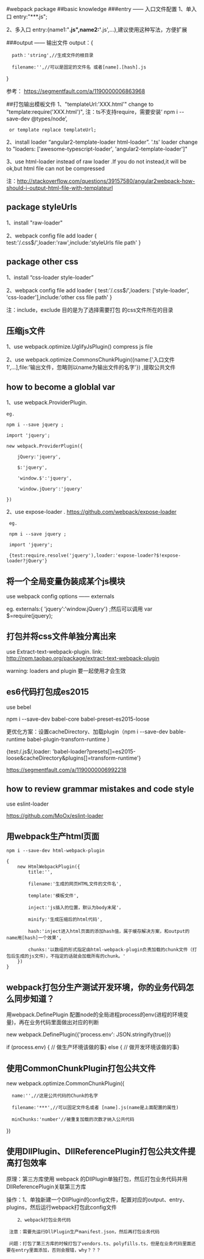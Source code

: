 #webpack package
##basic knowledge
###entry —— 入口文件配置
 1、单入口 entry:"***.js";

 2、多入口 entry:{name1:"**.js",name2:'**.js',...},建议使用这种写法，方便扩展

###output —— 输出文件
  output：{

      path：'string',//生成文件的根目录 
      
      filename:'',//可以是固定的文件名 或者[name].[hash].js

  }

参考： https://segmentfault.com/a/1190000006863968

##打包输出模板文件
 1、"templateUrl:'XXX.html'" change to "template:require('XXX.html')", 注：ts不支持require，需要安装‘ npm i --save-dev @types/node’,

     or template replace templateUrl;
 
 2、install loader “angular2-template-loader html-loader”. '.ts' loader change to "loaders: ['awesome-typescript-loader', 'angular2-template-loader']"
 
 3、use html-loader instead of raw loader .If you do not instead,it will be ok,but html file can not be compressed 
 
 注：http://stackoverflow.com/questions/39157580/angular2webpack-how-should-i-output-html-file-with-templateurl

## package styleUrls 
 1、install "raw-loader" 

 2、webpack config file add loader { test:'/\.css$/',loader:'raw',include:'styleUrls file path' } 

## package other css
 1、install “css-loader style-loader”
 
 2、webpack config file add loader { test:'/\.css$/',loaders: ['style-loader', 'css-loader'],include:'other css file path' }
 
 注：include，exclude 目的是为了选择需要打包 的css文件所在的目录

## 压缩js文件
 1、use webpack.optimize.UglifyJsPlugin() compress js file

 2、use webpack.optimize.CommonsChunkPlugin({name:['入口文件1',...],file:'输出文件，忽略则以name为输出文件的名字'}) ,提取公共文件

## how to become a globlal var 
 1、use webpack.ProviderPlugin.
   
    eg.

    npm i --save jquery ;

    import 'jquery';

    new webpack.ProviderPlugin({

        jQuery:'jquery',
        
        $:'jquery',

        'window.$':'jquery',
        
        'window.jQuery':'jquery'
   
    })

  2、use expose-loader  . https://github.com/webpack/expose-loader
     
     eg.
    
     npm i --save jquery ;

     import 'jquery';

     {test:require.resolve('jquery'),loader:'expose-loader?$!expose-loader?jQuery'}


## 将一个全局变量伪装成某个js模块
   use webpack config options —— externals 

   eg. externals:{ 'jquery':'window.jQuery'} ;然后可以调用 var $=require(jquery);   

    
## 打包并将css文件单独分离出来
  use Extract-text-webpack-plugin.  link: http://npm.taobao.org/package/extract-text-webpack-plugin
  
  warning: loaders and plugin 要一起使用才会生效

## es6代码打包成es2015
  use bebel 

  npm i --save-dev babel-core babel-preset-es2015-loose
  
  更优化方案：设置cacheDirectory、加载plugin（npm i --save-dev bable-runtime babel-plugin-transforn-runtime ）

  {test:/\.js$/,loader: 'babel-loader?presets[]=es2015-loose&cacheDirectory&plugins[]=transform-runtime'}

  https://segmentfault.com/a/1190000006992218

## how to review grammar mistakes and code style
   use eslint-loader

   https://github.com/MoOx/eslint-loader

## 用webpack生产html页面
    npm i --save-dev html-webpack-plugin

    {
        new HtmlWebpackPlugin({
            title:'',

            filename:'生成的网页HTML文件的文件名',

            template:'模板文件',

            inject:'js插入的位置，默认为body末尾'，

            minify:'生成压缩后的html代码',

            hash:'inject进入html页面的添加hash值，属于缓存解决方案，和output的name用[hash]一个效果',

            chunks:'以数组的形式指定由html-webpack-plugin负责加载的chunk文件（打包后生成的js文件），不指定的话就会加载所有的chunk。'
        })
    }

## webpack打包分生产测试开发环境，你的业务代码怎么同步知道？
  用webpack.DefinePlugin 配置node的全局进程process的env(进程的环境变量)，再在业务代码里面做出对应的判断

  new webpack.DefinePlugin({'process.env': JSON.stringify(true)})

  if (process.env) { // 做生产环境该做的事} else { // 做开发环境该做的事}

## 使用CommonChunkPlugin打包公共文件
  new webpack.optimize.CommonChunkPlugin({

      name:'',//这是公共代码的Chunk的名字

      filename:'***',//可以固定文件名或者 [name].js(name是上面配置的属性)

      minChunks:'number'//被重复加载的次数才纳入公共代码

  })

## 使用DllPlugin、DllReferencePlugin打包公共文件提高打包效率
  原理：第三方库使用 webpack 的DllPlugin单独打包，然后打包业务代码并用DllReferencePlugin关联第三方库
  
  操作：1、单独新建一个DllPlugin的config文件，配置对应的output、entry、plugins，然后运行webpack打包此config文件
        
        2、webpack打包业务代码

     注意：需要先运行DllPlugin生产manifest.json，然后再打包业务代码

     问题：打包了第三方库的时候打包了vendors.ts、polyfills.ts，但是在业务代码里面还要在entry里面添加，否则会报错，why？？？
